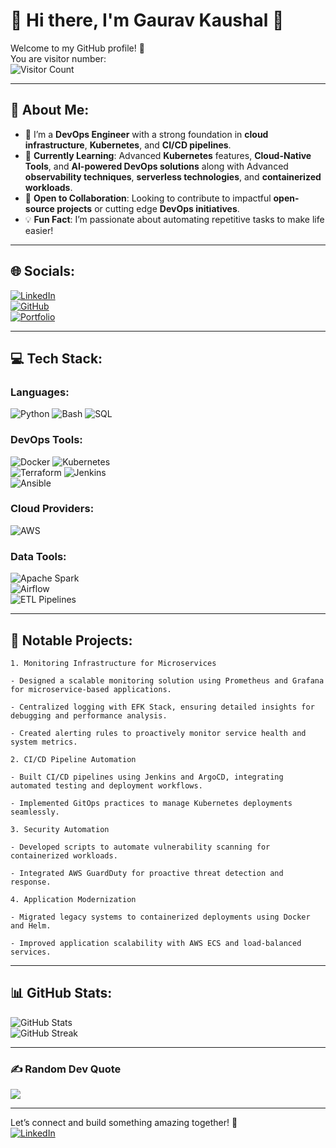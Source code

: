 # 🌟 Hi there, I'm Gaurav Kaushal 👋

Welcome to my GitHub profile! 🚀  
You are visitor number:  
![Visitor Count](https://komarev.com/ghpvc/?username=Gaurav-Kaushal&color=blue&style=flat&abbreviated=true)

---

## 💫 About Me:

- 🔭 I’m a **DevOps Engineer** with a strong foundation in **cloud infrastructure**, **Kubernetes**, and **CI/CD pipelines**.
- 🌱 **Currently Learning**: Advanced **Kubernetes** features, **Cloud-Native Tools**, and **AI-powered DevOps solutions** along with Advanced **observability techniques**, **serverless technologies**, and **containerized workloads**.
- 🤝 **Open to Collaboration**: Looking to contribute to impactful **open-source projects** or cutting edge **DevOps initiatives**.
- 💡 **Fun Fact**: I’m passionate about automating repetitive tasks to make life easier!

---

## 🌐 Socials:

[![LinkedIn](https://img.shields.io/badge/LinkedIn-%230077B5.svg?logo=linkedin&logoColor=white)](https://www.linkedin.com/in/gauravkaushal1996/)  
[![GitHub](https://img.shields.io/badge/GitHub-181717?logo=github&logoColor=white)](https://github.com/Gaurav-Kaushal)  
[![Portfolio](https://img.shields.io/badge/Portfolio-%23000000.svg?logo=firefox&logoColor=white)](#In-Progress)

---

## 💻 Tech Stack:

### Languages:

![Python](https://img.shields.io/badge/python-%2314354C.svg?style=for-the-badge&logo=python&logoColor=white) ![Bash](https://img.shields.io/badge/bash-%23121011.svg?style=for-the-badge&logo=gnu-bash&logoColor=white) ![SQL](https://img.shields.io/badge/sql-%2307405e.svg?style=for-the-badge&logo=postgresql&logoColor=white)

### DevOps Tools:

![Docker](https://img.shields.io/badge/docker-%230db7ed.svg?style=for-the-badge&logo=docker&logoColor=white) ![Kubernetes](https://img.shields.io/badge/kubernetes-%23326ce5.svg?style=for-the-badge&logo=kubernetes&logoColor=white)  
![Terraform](https://img.shields.io/badge/terraform-%235835CC.svg?style=for-the-badge&logo=terraform&logoColor=white) ![Jenkins](https://img.shields.io/badge/jenkins-%232C5263.svg?style=for-the-badge&logo=jenkins&logoColor=white)  
![Ansible](https://img.shields.io/badge/ansible-%231A1918.svg?style=for-the-badge&logo=ansible&logoColor=white)

### Cloud Providers:

![AWS](https://img.shields.io/badge/AWS-%23FF9900.svg?style=for-the-badge&logo=amazon-aws&logoColor=white)  

### Data Tools:

![Apache Spark](https://img.shields.io/badge/spark-%23E25A1C.svg?style=for-the-badge&logo=apache-spark&logoColor=white)  
![Airflow](https://img.shields.io/badge/airflow-%232C5263.svg?style=for-the-badge&logo=apache-airflow&logoColor=white)  
![ETL Pipelines](https://img.shields.io/badge/etl-%234281c4.svg?style=for-the-badge&logo=logstash&logoColor=white)

---

## 🚀 Notable Projects:
```
1. Monitoring Infrastructure for Microservices

- Designed a scalable monitoring solution using Prometheus and Grafana for microservice-based applications.

- Centralized logging with EFK Stack, ensuring detailed insights for debugging and performance analysis.

- Created alerting rules to proactively monitor service health and system metrics.

2. CI/CD Pipeline Automation

- Built CI/CD pipelines using Jenkins and ArgoCD, integrating automated testing and deployment workflows.

- Implemented GitOps practices to manage Kubernetes deployments seamlessly.

3. Security Automation

- Developed scripts to automate vulnerability scanning for containerized workloads.

- Integrated AWS GuardDuty for proactive threat detection and response.

4. Application Modernization

- Migrated legacy systems to containerized deployments using Docker and Helm.

- Improved application scalability with AWS ECS and load-balanced services.
```
---

## 📊 GitHub Stats:

![GitHub Stats](https://github-readme-stats.vercel.app/api?username=YourUsername&theme=radical&show_icons=true&hide_border=true&count_private=true)  
![GitHub Streak](https://github-readme-streak-stats.herokuapp.com/?user=YourUsername&theme=radical&hide_border=true)

---

### ✍️ Random Dev Quote

![](https://quotes-github-readme.vercel.app/api?type=horizontal&theme=radical)

---

Let’s connect and build something amazing together! 🌟  
[![LinkedIn](https://img.shields.io/badge/LinkedIn-%230077B5.svg?logo=linkedin&logoColor=white)](https://linkedin.com/in/gauravkaushal1996)

